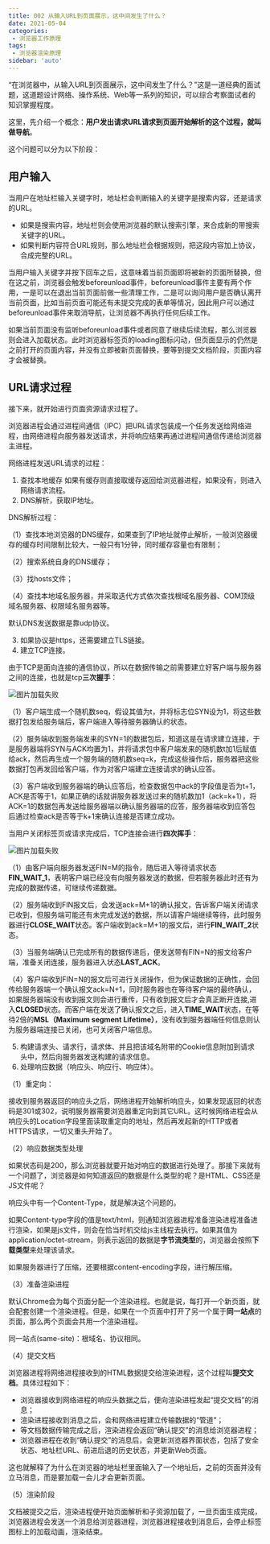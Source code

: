 ```yaml
---
title: 002 从输入URL到页面展示，这中间发生了什么？
date: 2021-05-04
categories: 
 - 浏览器工作原理
tags:
 - 浏览器渲染原理
sidebar: 'auto'
---
```


“在浏览器中，从输入URL到页面展示，这中间发生了什么？”这是一道经典的面试题，这道题设计网络、操作系统、Web等一系列的知识，可以综合考察面试者的知识掌握程度。

这里，先介绍一个概念：**用户发出请求URL请求到页面开始解析的这个过程，就叫做导航**。

这个问题可以分为以下阶段：

## 用户输入

当用户在地址栏输入关键字时，地址栏会判断输入的关键字是搜索内容，还是请求的URL。

- 如果是搜索内容，地址栏则会使用浏览器的默认搜索引擎，来合成新的带搜索关键字的URL。
- 如果判断内容符合URL规则，那么地址栏会根据规则，把这段内容加上协议，合成完整的URL。

当用户输入关键字并按下回车之后，这意味着当前页面即将被新的页面所替换，但在这之前，浏览器会触发beforeunload事件，beforeunload事件主要有两个作用，一是可以在退出当前页面前做一些清理工作，二是可以询问用户是否确认离开当前页面，比如当前页面可能还有未提交完成的表单等情况，因此用户可以通过beforeunload事件来取消导航，让浏览器不再执行任何后续工作。

如果当前页面没有监听beforeunload事件或者同意了继续后续流程，那么浏览器则会进入加载状态。此时浏览器标签页的loading图标闪动，但页面显示的仍然是之前打开的页面内容，并没有立即被新页面替换，要等到提交文档阶段，页面内容才会被替换。

## URL请求过程

接下来，就开始进行页面资源请求过程了。

浏览器进程会通过进程间通信（IPC）把URL请求包装成一个任务发送给网络进程，由网络进程向服务器发送请求，并将响应结果再通过进程间通信传递给浏览器主进程。

网络进程发送URL请求的过程：
1. 查找本地缓存 如果有缓存则直接取缓存返回给浏览器进程，如果没有，则进入网络请求流程。
2. DNS解析，获取IP地址。

DNS解析过程：

（1）查找本地浏览器的DNS缓存，如果查到了IP地址就停止解析，一般浏览器缓存的缓存时间限制比较大，一般只有1分钟，同时缓存容量也有限制；

（2）搜索系统自身的DNS缓存；

（3）找hosts文件；

（4）查找本地域名服务器，并采取迭代方式依次查找根域名服务器、COM顶级域名服务器、权限域名服务器等。

默认DNS发送数据是靠udp协议。

3. 如果协议是https，还需要建立TLS链接。
4. 建立TCP连接。

由于TCP是面向连接的通信协议，所以在数据传输之前需要建立好客户端与服务器之间的连接，也就是tcp**三次握手**：

<img :src="$withBase('/browser/三次握手.png')" alt="图片加载失败" title="三次握手">

（1）客户端生成一个随机数seq，假设其值为t，并将标志位SYN设为1，将这些数据打包发给服务端后，客户端进入等待服务器确认的状态。

（2）服务端收到服务端发来的SYN=1的数据包后，知道这是在请求建立连接，于是服务器端将SYN与ACK均置为1，并将请求包中客户端发来的随机数t加1后赋值给ack，然后再生成一个服务端的随机数seq=k，完成这些操作后，服务器把这些数据打包再发回给客户端，作为对客户端建立连接请求的确认应答。

（3）客户端收到服务器端的确认应答后，检查数据包中ack的字段值是否为t+1，ACK是否等于1，如果正确的话就讲服务器发送过来的随机数加1（ack=k+1），将ACK=1的数据包再发送给服务器端以确认服务器端的应答，服务器端收到应答包后通过检查ack是否等于k+1来确认连接是否建立成功。


当用户关闭标签页或请求完成后，TCP连接会进行**四次挥手**：

<img :src="$withBase('/browser/四次挥手.png')" alt="图片加载失败" title="四次挥手">

（1）由客户端向服务器发送FIN=M的指令，随后进入等待请求状态**FIN_WAIT_1**，表明客户端已经没有向服务器发送的数据，但若服务器此时还有为完成的数据传递，可继续传递数据。

（2）服务端收到FIN报文后，会发送ack=M+1的确认报文，告诉客户端关闭请求已收到，但服务端可能还有未完成发送的数据，所以请客户端继续等待，此时服务器进行**CLOSE_WAIT**状态。客户端收到ack=M+1的报文后，进行**FIN_WAIT_2**状态。

（3）当服务端确认已完成所有的数据传递后，便发送带有FIN=N的报文给客户端，准备关闭连接，服务器进入状态**LAST_ACK**。

（4）客户端收到FIN=N的报文后可进行关闭操作，但为保证数据的正确性，会回传给服务器端一个确认报文ack=N+1，同时服务器也在等待客户端的最终确认，如果服务器端没有收到报文则会进行重传，只有收到报文后才会真正断开连接,进入**CLOSED**状态。而客户端在发送了确认报文之后，进入**TIME_WAIT**状态，在等待2倍的**MSL（Maximum segment Lifetime）**，没有收到服务器端任何信息则认为服务器端连接已关闭，也可关闭客户端信息。


5. 构建请求头、请求行，请求体、并且把该域名附带的Cookie信息附加到请求头中，然后向服务器发送构建的请求信息。
6. 处理响应数据（响应头、响应行、响应体）。

（1）重定向：

接收到服务器返回的响应头之后，网络进程开始解析响应头，如果发现返回的状态码是301或302，说明服务器需要浏览器重定向到其它URL。这时候网络进程会从响应头的Location字段里面读取重定向的地址，然后再发起新的HTTP或者HTTPS请求，一切又重头开始了。

（2）响应数据类型处理

如果状态码是200，那么浏览器就要开始对响应的数据进行处理了。那接下来就有一个问题了，浏览器是如何知道返回的数据是什么类型的呢？是HTML、CSS还是JS文件呢？

响应头中有一个Content-Type，就是解决这个问题的。

如果Content-type字段的值是text/html，则通知浏览器进程准备渲染进程准备进行渲染，如果是js文件，则会在恰当时机交给js主线程去执行。如果其值为application/octet-stream，则表示返回的数据是**字节流类型**的，浏览器会按照**下载类型**来处理该请求。

如果服务器进行了压缩，还要根据content-encoding字段，进行解压缩。

（3）准备渲染进程

默认Chrome会为每个页面分配一个渲染进程。也就是说，每打开一个新页面，就会配套创建一个渲染进程。但是，如果在一个页面中打开了另一个属于**同一站点**的页面，那么两个页面会共用一个渲染进程。

同一站点(same-site)：根域名、协议相同。

（4）提交文档

浏览器进程将网络进程接收到的HTML数据提交给渲染进程，这个过程叫**提交文档**。具体过程如下：

- 浏览器接收到网络进程的响应头数据之后，便向渲染进程发起“提交文档”的消息；
- 渲染进程接收到消息之后，会和网络进程建立传输数据的“管道”；
- 等文档数据传输完成之后，渲染进程会返回“确认提交”的消息给浏览器进程；
- 浏览器进程在收到“确认提交”的消息后，会更新浏览器界面状态，包括了安全状态、地址栏URL、前进后退的历史状态，并更新Web页面。

这也就解释了为什么在浏览器的地址栏里面输入了一个地址后，之前的页面并没有立马消息，而是要加载一会儿才会更新页面。

（5）渲染阶段

文档被提交之后，渲染进程便开始页面解析和子资源加载了，一旦页面生成完成，浏览器进程会发送一个消息给浏览器进程，浏览器进程接收到消息后，会停止标签图标上的加载动画，渲染结束。
